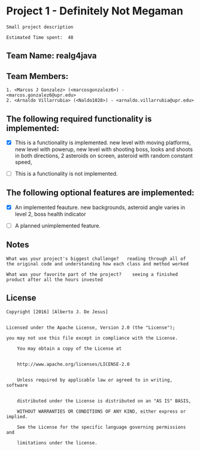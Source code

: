 # Project 1 - Definitely Not Megaman
	Small project description	

	Estimated Time spent:  48 



## Team Name: realg4java

## Team Members: 

	1. <Marcos J Gonzalez> (<marcosgonzalez6>) - <marcos.gonzalez6@upr.edu>
	2. <Arnaldo Villarrubia> (<Naldo1028>) - <arnaldo.villarrubia@upr.edu>

## The following **required** functionality is implemented:  

- [x] This is a functionality is implemented.
	new level with moving platforms, new level with powerup, new level with shooting boss, looks and shoots in both directions, 2 	asteroids on screen, asteroid with random constant speed, 

- [ ] This is a functionality is not implemented.
	


## The following **optional** features are implemented:



- [x] An implemented feauture.
	new backgrounds, asteroid angle varies in level 2, boss health indicator

- [ ] A planned unimplemented feature.

## Notes


	What was your project's biggest challenge?   reading through all of the original code and understanding how each class and method worked
	
    What was your favorite part of the project?    seeing a finished product after all the hours invested



## License

    
	Copyright [2016] [Alberto J. De Jesus]

    
	Licensed under the Apache License, Version 2.0 (the "License");
  
	you may not use this file except in compliance with the License.

        You may obtain a copy of the License at

 
        http://www.apache.org/licenses/LICENSE-2.0

   
        Unless required by applicable law or agreed to in writing, software

 
        distributed under the License is distributed on an "AS IS" BASIS,
    
        WITHOUT WARRANTIES OR CONDITIONS OF ANY KIND, either express or implied.
 
        See the License for the specific language governing permissions and
        
        limitations under the license.
 
